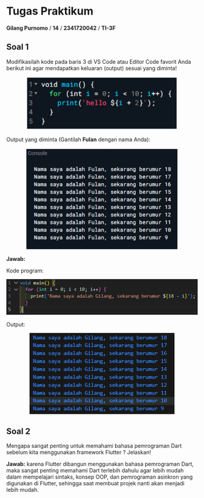# Tugas Praktikum

**Gilang Purnomo** / **14** / **2341720042** / **TI-3F**

## Soal 1
Modifikasilah kode pada baris 3 di VS Code atau Editor Code favorit Anda berikut ini agar mendapatkan keluaran (output) sesuai yang diminta!
<p align = "center">
    <img src = "img\Soal 1.png" alt = "Gambar soal 1" width = "400"/>
</p>

Output yang diminta (Gantilah **Fulan** dengan nama Anda):
<p align = "center">
    <img src = "img\Soal 1.2.png" alt = "Gambar soal 1.2" width = "400"/>
</p>

**Jawab:**

Kode program:
<p align = "center">
    <img src = "img\kode program.png"/>
</p>

Output:
<p align = "center">
    <img src = "img\output.png"/>
</p>

## Soal 2
Mengapa sangat penting untuk memahami bahasa pemrograman Dart sebelum kita menggunakan framework Flutter ? Jelaskan!

**Jawab:** karena Flutter dibangun menggunakan bahasa pemrograman Dart, maka sangat penting memahami Dart terlebih dahulu agar lebih mudah dalam mempelajari sintaks, konsep OOP, dan pemrograman asinkron yang digunakan di Flutter, sehingga saat membuat projek nanti akan menjadi lebih mudah.